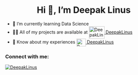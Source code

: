 <h1 align="center" dir="auto">Hi 👋, I’m Deepak Linus</h1>
<ul dir="auto">
  <li>🌱 I’m currently learning Data Science</li>
  <li>👨‍💻 All of my projects are available at <a href="https://github.com/DeepakLinus?tab=repositories">
    <img align="center" 
         src="https://github.githubassets.com/images/modules/logos_page/Octocat.png"
         alt="DeepakLinus" height="40" width="50"  style="max-width: 100%;">
    DeepakLinus
    </a>
  </li>
  <li>📄 Know about my experiences <a href="https://www.linkedin.com/in/deepaklinus/">
    <img align="center"
         src="https://github.githubassets.com/images/modules/site/icons/footer/linkedin.svg" 
         alt="DeepakLinus" height="25" width="30"  style="max-width: 100%;">
    DeepakLinus
    <a>
</li>
  </ul>
<h3 align="left" dir="auto">Connect with me:</h3>

 <p align="left" dir="auto">
   <a target="_blank" 
      rel="noopener noreferrer" 
      href="https://camo.githubusercontent.com/fd1903ed4cd9a9c85b5885b1da2c90c70999…6f66696c65253230766965777326636f6c6f723d306537356236267374796c653d666c6174">
     <img src="https://github.com/DeepakLinus/github-profile-views-counter.git" 
          alt="DeepakLinus" 
          data-canonical-src="![](https://komarev.com/ghpvc/?username=your-github-username&color=green)" 
          style="max-width: 100%;">
    
   </a>
 </p>
    
    
    
